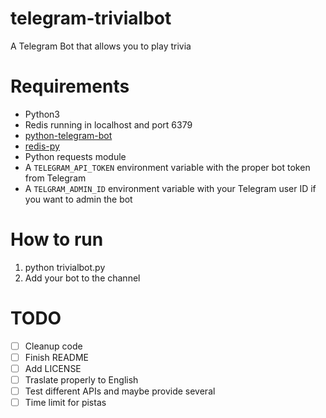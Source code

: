 # telegram-trivialbot
A Telegram Bot that allows you to play trivia

# Requirements
* Python3
* Redis running in localhost and port 6379
* [python-telegram-bot](https://github.com/python-telegram-bot/python-telegram-bot)
* [redis-py](https://github.com/andymccurdy/redis-py)
* Python requests module
* A `TELEGRAM_API_TOKEN` environment variable with the proper bot token from Telegram
* A `TELGRAM_ADMIN_ID` environment variable with your Telegram user ID if you want to admin the bot

# How to run
1. python trivialbot.py
2. Add your bot to the channel

# TODO
- [ ] Cleanup code
- [ ] Finish README
- [ ] Add LICENSE
- [ ] Traslate properly to English
- [ ] Test different APIs and maybe provide several
- [ ] Time limit for pistas
